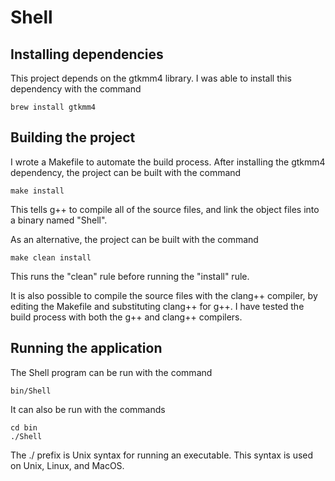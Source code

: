 # Shell

## Installing dependencies

This project depends on the gtkmm4 library. I was able to install this dependency with the command

    brew install gtkmm4

## Building the project

I wrote a Makefile to automate the build process. After installing the gtkmm4 dependency, the project can be built with the command

    make install

This tells g++ to compile all of the source files, and link the object files into a binary named "Shell".

As an alternative, the project can be built with the command

    make clean install

This runs the "clean" rule before running the "install" rule.

It is also possible to compile the source files with the clang++ compiler, by editing the Makefile and substituting clang++ for g++. I have tested the build process with both the g++ and clang++ compilers.

## Running the application

The Shell program can be run with the command

    bin/Shell

It can also be run with the commands

    cd bin
    ./Shell

The ./ prefix is Unix syntax for running an executable. This syntax is used on Unix, Linux, and MacOS.